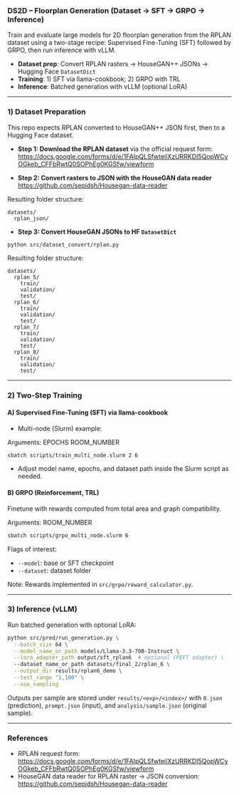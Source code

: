 ### DS2D – Floorplan Generation (Dataset → SFT → GRPO → Inference)

Train and evaluate large models for 2D floorplan generation from the RPLAN dataset using a two-stage recipe: Supervised Fine-Tuning (SFT) followed by GRPO, then run inference with vLLM.

- **Dataset prep**: Convert RPLAN rasters → HouseGAN++ JSONs → Hugging Face `DatasetDict`
- **Training**: 1) SFT via llama-cookbook; 2) GRPO with TRL
- **Inference**: Batched generation with vLLM (optional LoRA)

---

### 1) Dataset Preparation

This repo expects RPLAN converted to HouseGAN++ JSON first, then to a Hugging Face dataset.

- **Step 1: Download the RPLAN dataset** via the official request form: https://docs.google.com/forms/d/e/1FAIpQLSfwteilXzURRKDI5QopWCyOGkeb_CFFbRwtQ0SOPhEg0KGSfw/viewform

- **Step 2: Convert rasters to JSON with the HouseGAN data reader** https://github.com/sepidsh/Housegan-data-reader

Resulting folder structure:

```text
datasets/
  rplan_json/               
```

- **Step 3: Convert HouseGAN JSONs to HF `DatasetDict`**

```bash
python src/dataset_convert/rplan.py
```
Resulting folder structure:

```text
datasets/
  rplan_5/                     
    train/
    validation/
    test/
  rplan_6/
    train/
    validation/
    test/
  rplan_7/
    train/
    validation/
    test/
  rplan_8/
    train/
    validation/
    test/
```

---

### 2) Two-Step Training

#### A) Supervised Fine-Tuning (SFT) via llama-cookbook

- Multi-node (Slurm) example:

Arguments: EPOCHS ROOM_NUMBER
```bash
sbatch scripts/train_multi_node.slurm 2 6
```
- Adjust model name, epochs, and dataset path inside the Slurm script as needed.

#### B) GRPO (Reinforcement, TRL)

Finetune with rewards computed from total area and graph compatibility.

Arguments: ROOM_NUMBER
```bash
sbatch scripts/grpo_multi_node.slurm 6
```
Flags of interest:
- `--model`: base or SFT checkpoint
- `--dataset`: dataset folder 


Note: Rewards implemented in `src/grpo/reward_calculator.py`.

---

### 3) Inference (vLLM)

Run batched generation with optional LoRA:
```bash
python src/pred/run_generation.py \
  --batch_size 64 \
  --model_name_or_path models/Llama-3.3-70B-Instruct \
  --lora_adapter_path output/sft_rplan6  # optional (PEFT adapter) \
  --dataset_name_or_path datasets/final_2/rplan_6 \
  --output_dir results/rplan6_demo \
  --test_range "1,100" \
  --use_sampling
```
Outputs per sample are stored under `results/<exp>/<index>/` with `0.json` (prediction), `prompt.json` (input), and `analysis/sample.json` (original sample).

---

### References

- RPLAN request form: https://docs.google.com/forms/d/e/1FAIpQLSfwteilXzURRKDI5QopWCyOGkeb_CFFbRwtQ0SOPhEg0KGSfw/viewform
- HouseGAN data reader for RPLAN raster → JSON conversion: https://github.com/sepidsh/Housegan-data-reader 